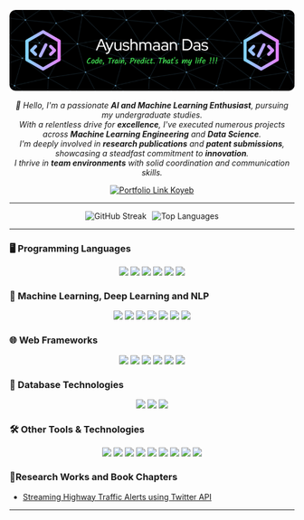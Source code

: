 <p align="center">
  
<img src="./github-header-image.png">

</p>


<!-- Intro -->
<p align="center">
  <i>
  👋 Hello, I'm a passionate <strong>AI and Machine Learning Enthusiast</strong>, pursuing my undergraduate studies. <br>
  With a relentless drive for <strong>excellence</strong>, I've executed numerous projects across <strong>Machine Learning Engineering</strong> and <strong>Data Science</strong>. <br> 
  I'm deeply involved in <strong>research publications</strong> and <strong>patent submissions</strong>, showcasing a steadfast commitment to <strong>innovation</strong>.<br>
  I thrive in <strong>team environments</strong> with solid coordination and communication skills.
  </i>
  <p align="center">
  <a href="https://homeless-margalo-ayushmaan-personal-109aa799.koyeb.app/">
    <img src="https://img.shields.io/badge/✨_Visit_My_Portfolio_✨-green?style=for-the-badge" alt="Portfolio Link Koyeb"/>
  </a>
</p>



</p>

<hr>

<!-- GitHub Streak -->
<div align="center" style="width: 100%; display: flex; justify-content: center; align-items: center;">
  <img src="https://nirzak-streak-stats.vercel.app?user=ayushmaanFCB&theme=github-dark&hide_border=true&date_format=M%20j%5B%2C%20Y%5D&exclude_days=Sun%2CSat&card_width=500" alt="GitHub Streak" style="margin-right: 10px;" />  
  <img src="https://github-readme-stats.vercel.app/api/top-langs/?username=ayushmaanFCB&hide=html&layout=compact" alt="Top Languages" />
</div>


<hr>

<!-- Badges: Programming Languages -->
### 🖥️ Programming Languages 
<p align="center">
  <img src="https://img.shields.io/badge/Python-3776AB?style=for-the-badge&logo=python&logoColor=white"/>
  <img src="https://img.shields.io/badge/C-00599C?style=for-the-badge&logo=c&logoColor=white"/>
  <img src="https://img.shields.io/badge/C++-00599C?style=for-the-badge&logo=cplusplus&logoColor=white"/>
  <img src="https://img.shields.io/badge/Java-007396?style=for-the-badge&logo=java&logoColor=white"/>
  <img src="https://img.shields.io/badge/Javascript-F7DF1E?style=for-the-badge&logo=javascript&logoColor=black"/>
  <img src="https://img.shields.io/badge/R-276DC3?style=for-the-badge&logo=r&logoColor=white"/>
</p>

<!-- Machine Learning, DL & NLP -->
### 🤖 Machine Learning, Deep Learning and NLP
<p align="center">
  <img src="https://img.shields.io/badge/TensorFlow-FF6F00?style=for-the-badge&logo=tensorflow&logoColor=white"/>
  <img src="https://img.shields.io/badge/Keras-D00000?style=for-the-badge&logo=keras&logoColor=white"/>
  <img src="https://img.shields.io/badge/PyTorch-EE4C2C?style=for-the-badge&logo=pytorch&logoColor=white"/>
  <img src="https://img.shields.io/badge/Scikit--Learn-F7931E?style=for-the-badge&logo=scikitlearn&logoColor=white"/>
  <img src="https://img.shields.io/badge/OpenCV-5C3EE8?style=for-the-badge&logo=opencv&logoColor=white"/>
  <img src="https://img.shields.io/badge/Huggingface-FFDD00?style=for-the-badge&logo=huggingface&logoColor=black"/>
  <img src="https://img.shields.io/badge/SpaCy-09A3D5?style=for-the-badge&logo=spacy&logoColor=white"/>
</p>

### 🌐 Web Frameworks
<p align="center">
  <img src="https://img.shields.io/badge/Flask-000000?style=for-the-badge&logo=flask&logoColor=white"/>
  <img src="https://img.shields.io/badge/Streamlit-FF4B4B?style=for-the-badge&logo=streamlit&logoColor=white"/>
  <img src="https://img.shields.io/badge/FastAPI-009688?style=for-the-badge&logo=fastapi&logoColor=white"/>
  <img src="https://img.shields.io/badge/Gradio-3782F1?style=for-the-badge&logo=gradio&logoColor=white"/>
  <img src="https://img.shields.io/badge/Express.js-404D59?style=for-the-badge&logo=express&logoColor=white"/>
  <img src="https://img.shields.io/badge/Angular-DD0031?style=for-the-badge&logo=angular&logoColor=white"/>
</p>

<!-- Database Technologies -->
### 💾 Database Technologies
<p align="center">
  <img src="https://img.shields.io/badge/MySQL-4479A1?style=for-the-badge&logo=mysql&logoColor=white"/>
  <img src="https://img.shields.io/badge/Postgres-336791?style=for-the-badge&logo=postgresql&logoColor=white"/>
  <img src="https://img.shields.io/badge/MongoDB-47A248?style=for-the-badge&logo=mongodb&logoColor=white"/>
</p>

<!-- Tools & Technologies -->
### 🛠️ Other Tools & Technologies
<p align="center">
  <img src="https://img.shields.io/badge/Tableau-E97627?style=for-the-badge&logo=tableau&logoColor=white"/>
  <img src="https://img.shields.io/badge/PowerBI-F2C811?style=for-the-badge&logo=powerbi&logoColor=black"/>
  <img src="https://img.shields.io/badge/Docker-2496ED?style=for-the-badge&logo=docker&logoColor=white"/>
  <img src="https://img.shields.io/badge/Git-F05032?style=for-the-badge&logo=git&logoColor=white"/>
  <img src="https://img.shields.io/badge/Postman-FF6C37?style=for-the-badge&logo=postman&logoColor=white"/>
  <img src="https://img.shields.io/badge/Linux-FCC624?style=for-the-badge&logo=linux&logoColor=black"/>
  <img src="https://img.shields.io/badge/AWS-232F3E?style=for-the-badge&logo=amazon-aws&logoColor=white"/>
  <img src="https://img.shields.io/badge/Azure-0078d4?style=for-the-badge&logo=azure&logoColor=white"/>
  <img src="https://img.shields.io/badge/Splunk-36a855?style=for-the-badge&logo=splunk&logoColor=white"/>
</p>

### 🧾Research Works and Book Chapters
<ul>
  <li><a href="https://www.taylorfrancis.com/chapters/edit/10.1201/9781032630212-14/streaming-highway-traffic-alerts-using-twitter-api-jayanthi-ganapathy-ramya-mohanakrishnan-ayushmaan-das-fausto-pedro-garcia-marque">Streaming Highway Traffic Alerts using Twitter API</a></li>
</ul>
<hr>
